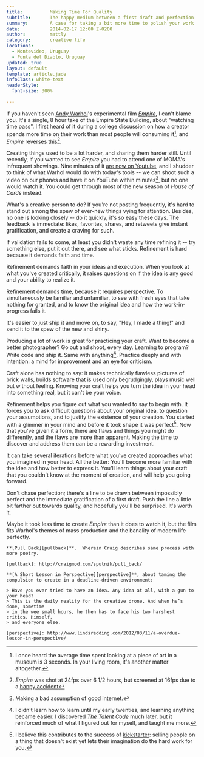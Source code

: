 ```yaml
---
title:          Making Time For Quality
subtitle:       The happy medium between a first draft and perfection
summary:        A case for taking a bit more time to polish your work
date:           2014-02-17 12:00 Z-0200
author:         mattly
category:       creative life
locations:
  - Montevideo, Uruguay
  - Punta del Diablo, Uruguay
updated: true
layout: default
template: article.jade
infoClass: white-text
headerStyle:
  font-size: 300%

---
```


If you haven't seen [Andy Warhol][warhol]'s experimental film *[Empire][]*, I can't blame you.  It's a single, 8 hour take of the Empire State Building, about "watching time pass".  I first heard of it during a college discussion on how a creator spends more time on their work than most people will consuming it[^art-length], and *Empire* reverses this[^empire-length].

[warhol]: https://en.wikipedia.org/wiki/Andy_Warhol
[empire]: https://en.wikipedia.org/wiki/Empire_(1964_film)

[^art-length]: I once heard the average time spent looking at a piece of art in a museum is 3 seconds.  In your living room, it's another matter altogether.

[^empire-length]: *Empire* was shot at 24fps over 6 1/2 hours, but screened at 16fps due to a [happy accident](http://www.urbandictionary.com/define.php?term=happy%20accident)

Creating things used to be a lot harder, and sharing them harder still.  Until recently, if you wanted to see *Empire* you had to attend one of MOMA's infrequent showings.  Nine minutes of it [are now on Youtube][empire-youtube], and I shudder to think of what Warhol would do with today's tools -- we can shoot such a video on our phones and have it on YouTube within minutes[^internet], but no one would watch it.  You could get through most of the new season of *House of Cards* instead.

[empire-youtube]: https://www.youtube.com/watch?v=-sSsWj2HWk0

[^internet]: Making a bad assumption of good internet.

What's a creative person to do?  If you're not posting frequently, it's hard to stand out among the spew of ever-new things vying for attention.  Besides, no one is looking closely -- do it quickly, it's so easy these days.  The feedback is immediate: likes, favorites, shares, and retweets give instant gratification, and create a craving for such.

If validation fails to come, at least you didn't waste any time refining it -- try something else, put it out there, and see what sticks.  Refinement is hard because it demands faith and time.

Refinement demands faith in your ideas and execution.  When you look at what you've created critically, it raises questions on if the idea is any good and your ability to realize it.

Refinement demands time, because it requires perspective.  To simultaneously be familiar and unfamiliar, to see with fresh eyes that take nothing for granted, and to know the original idea and how the work-in-progress fails it.

It's easier to just ship it and move on, to say, "Hey, I made a thing!" and send it to the spew of the new and shiny.

Producing a lot of work is great for practicing your craft.  Want to become a better photographer?  Go out and shoot, every day.  Learning to program?  Write code and ship it.  Same with anything[^talent-code].  Practice deeply and with intention: a mind for improvement and an eye for criticism.

[^talent-code]: I didn't learn how to learn until my early twenties, and learning anything became easier.  I discovered *[The Talent Code](http://thetalentcode.com/book/)* much later, but it reinforced much of what I figured out for myself, and taught me more.

Craft alone has nothing to say: it makes technically flawless pictures of brick walls, builds software that is used only begrudgingly, plays music well but without feeling.  Knowing your craft helps you turn the idea in your head into something real, but it can't be your voice.  

Refinement helps you figure out what you wanted to say to begin with.  It forces you to ask difficult questions about your original idea, to question your assumptions, and to justify the existence of your creation.  You started with a glimmer in your mind and before it took shape it was perfect[^ks].  Now that you've given it a form, there are flaws and things you might do differently, and the flaws are more than apparent.  Making the time to discover and address them can be a rewarding investment.

[^ks]: I believe this contributes to the success of [kickstarter](https://www.kickstarter.com/blog/kickstarter-is-not-a-store): selling people on a thing that doesn't exist yet lets their imagination do the hard work for you.

It can take several iterations before what you've created approaches what you imagined in your head.  All the better: You'll become more familiar with the idea and how better to express it.  You'll learn things about your craft that you couldn't know at the moment of creation, and will help you going forward.

Don't chase perfection; there's a line to be drawn between impossibly perfect and the immediate gratification of a first draft.  Push the line a little bit farther out towards quality, and hopefully you'll be surprised.  It's worth it.

Maybe it took less time to create *Empire* than it does to watch it, but the film fits Warhol's themes of mass production and the banality of modern life perfectly.

~~~ Further Reading
**[Pull Back][pullback]**.  Wherein Craig describes same process with more poetry.

[pullback]: http://craigmod.com/sputnik/pull_back/

**[A Short Lesson in Perspective][perspective]**, about taming the compulsion to create in a deadline-driven environment:

> Have you ever tried to have an idea. Any idea at all, with a gun to your head?
> This is the daily reality for the creative drone. And when he’s done, sometime
> in the wee small hours, he then has to face his two harshest critics. Himself,
> and everyone else.

[perspective]: http://www.lindsredding.com/2012/03/11/a-overdue-lesson-in-perspective/
